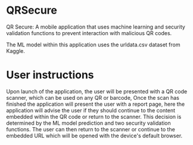 # QRSecure
QR Secure: A mobile application that uses machine learning and security validation functions to prevent interaction with malicious QR codes.

The ML model within this application uses the urldata.csv dataset from Kaggle.

# User instructions
Upon launch of the application, the user will be presented with a QR code scanner, which can be used on any QR or barcode, Once the scan has finished the application will present the user with a report page,
here the application will advise the user if they should continue to the content embedded within the QR code or return to the scanner. This decision is determined by the ML model prediction and two security validation functions. The user can then return to the scanner or continue to the embedded URL which will be opened with the device's default browser.
